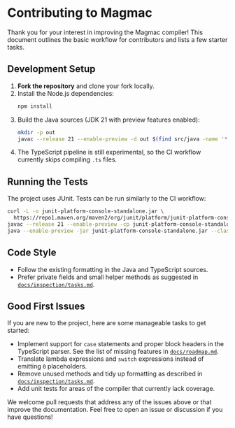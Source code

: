 # Contributing to Magmac

Thank you for your interest in improving the Magmac compiler! This document outlines the basic workflow for contributors and lists a few starter tasks.

## Development Setup

1. **Fork the repository** and clone your fork locally.
2. Install the Node.js dependencies:
   ```bash
   npm install
   ```
3. Build the Java sources (JDK 21 with preview features enabled):
   ```bash
   mkdir -p out
   javac --release 21 --enable-preview -d out $(find src/java -name '*.java')
   ```
4. The TypeScript pipeline is still experimental, so the CI workflow currently skips compiling `.ts` files.

## Running the Tests

The project uses JUnit. Tests can be run similarly to the CI workflow:

```bash
curl -L -o junit-platform-console-standalone.jar \
  https://repo1.maven.org/maven2/org/junit/platform/junit-platform-console-standalone/1.10.1/junit-platform-console-standalone-1.10.1.jar
javac --release 21 --enable-preview -cp junit-platform-console-standalone.jar:out -d out $(find test/java -name '*.java')
java --enable-preview -jar junit-platform-console-standalone.jar --class-path out --scan-class-path
```

## Code Style

- Follow the existing formatting in the Java and TypeScript sources.
- Prefer private fields and small helper methods as suggested in [`docs/inspection/tasks.md`](docs/inspection/tasks.md).

## Good First Issues

If you are new to the project, here are some manageable tasks to get started:

- Implement support for `case` statements and proper block headers in the TypeScript parser. See the list of missing features in [`docs/roadmap.md`](docs/roadmap.md).
- Translate lambda expressions and `switch` expressions instead of emitting `0` placeholders.
- Remove unused methods and tidy up formatting as described in [`docs/inspection/tasks.md`](docs/inspection/tasks.md).
- Add unit tests for areas of the compiler that currently lack coverage.

We welcome pull requests that address any of the issues above or that improve the documentation. Feel free to open an issue or discussion if you have questions!
